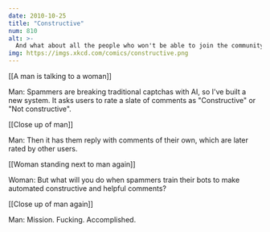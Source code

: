 ```yaml
---
date: 2010-10-25
title: "Constructive"
num: 810
alt: >-
  And what about all the people who won't be able to join the community because they're terrible at making helpful and constructive co-- ... oh.
img: https://imgs.xkcd.com/comics/constructive.png
---
```

[[A man is talking to a woman]]

Man: Spammers are breaking traditional captchas with AI, so I've built a new system. It asks users to rate a slate of comments as "Constructive" or "Not constructive".

[[Close up of man]]

Man: Then it has them reply with comments of their own, which are later rated by other users.

[[Woman standing next to man again]]

Woman: But what will you do when spammers train their bots to make automated constructive and helpful comments?

[[Close up of man again]]

Man: Mission. Fucking. Accomplished.

